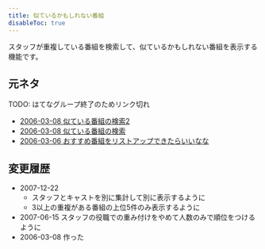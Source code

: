 ```yaml
---
title: 似ているかもしれない番組
disableToc: true
---
```


スタッフが重複している番組を検索して、似ているかもしれない番組を表示する機能です。

## 元ネタ

TODO: はてなグループ終了のためリンク切れ
-   [2006-03-08 似ている番組の検索2](http://syobocal.g.hatena.ne.jp/gae/20060308/1141828080)
-   [2006-03-08 似ている番組の検索](http://syobocal.g.hatena.ne.jp/gae/20060308/1141827173)
-   [2006-03-06 おすすめ番組をリストアップできたらいいなな](http://syobocal.g.hatena.ne.jp/gae/20060306/1141650407)

## 変更履歴

-   2007-12-22
    -   スタッフとキャストを別に集計して別に表示するように
    -   3以上の重複がある番組の上位5件のみ表示するように
-   2007-06-15 スタッフの役職での重み付けをやめて人数のみで順位をつけるように
-   2006-03-08 作った
